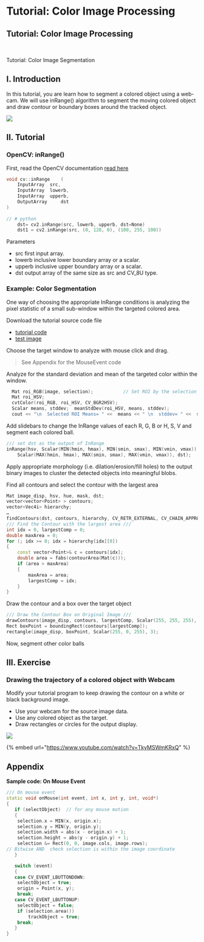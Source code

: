 # Tutorial: Color Image Processing

## Tutorial: Color Image Processing

​

Tutorial: Color Image Segmentation

## I. Introduction

In this tutorial, you are learn how to segment a colored object using a web-cam. We will use inRange() algorithm to segment the moving colored object and draw contour or boundary boxes around the tracked object.

![](https://user-images.githubusercontent.com/38373000/154498244-a570d6a0-23bc-4f2e-abe4-6351be56b491.png)

## II. Tutorial

### OpenCV: inRange()

First, read the OpenCV documentation [read here](https://docs.opencv.org/3.4/d2/de8/group__core__array.html#ga48af0ab51e36436c5d04340e036ce981)

```cpp
void cv::inRange	(	
    InputArray 	src,
    InputArray 	lowerb,
    InputArray 	upperb,
    OutputArray 	dst 
)	
    
// # python   
    dst= cv2.inRange(src, lowerb, upperb, dst=None)
	dst1 = cv2.inRange(src, (0, 128, 0), (100, 255, 100))
```

Parameters

* src first input array.
* lowerb inclusive lower boundary array or a scalar.
* upperb inclusive upper boundary array or a scalar.
* dst output array of the same size as src and CV\_8U type.

### Example: Color Segmentation

One way of choosing the appropriate InRange conditions is analyzing the pixel statistic of a small sub-window within the targeted colored area.

Download the tutorial source code file

* [tutorial code](https://github.com/ykkimhgu/DLIP-src/blob/main/Tutorial_Color/Tutorial_ColorSegmentation_trackbar_2021.cpp)
* [test image](https://github.com/ykkimhgu/DLIP-src/blob/main/Tutorial_Color/color_ball.jpg)

Choose the target window to analyze with mouse click and drag.

> See Appendix for the MouseEvent code

Analyze for the standard deviation and mean of the targeted color within the window.

```cpp
  Mat roi_RGB(image, selection);           // Set ROI by the selection box       
  Mat roi_HSV;  
  cvtColor(roi_RGB, roi_HSV, CV_BGR2HSV);  
  Scalar means, stddev;  meanStdDev(roi_HSV, means, stddev);  
  cout << "\n  Selected ROI Means= " <<  means << " \n  stddev= " <<  stddev;  
```

Add slidebars to change the InRange values of each R, G, B or H, S, V and segment each colored ball.

```cpp
/// set dst as the output of InRange
inRange(hsv, Scalar(MIN(hmin, hmax), MIN(smin, smax), MIN(vmin, vmax)),
	Scalar(MAX(hmin, hmax), MAX(smin, smax), MAX(vmin, vmax)), dst);
```

Apply appropriate morphology (i.e. dilation/erosion/fill holes) to the output binary images to cluster the detected objects into meaningful blobs.

Find all contours and select the contour with the largest area

```cpp
Mat image_disp, hsv, hue, mask, dst;
vector<vector<Point> > contours;
vector<Vec4i> hierarchy;
…
findContours(dst, contours, hierarchy, CV_RETR_EXTERNAL, CV_CHAIN_APPROX_SIMPLE);
/// Find the Contour with the largest area ///
int idx = 0, largestComp = 0;
double maxArea = 0;
for (; idx >= 0; idx = hierarchy[idx][0])
{
	const vector<Point>& c = contours[idx];
	double area = fabs(contourArea(Mat(c)));		
	if (area > maxArea)
	{
		maxArea = area;
		largestComp = idx;
	}
}
```

Draw the contour and a box over the target object

```cpp
/// Draw the Contour Box on Original Image ///
drawContours(image_disp, contours, largestComp, Scalar(255, 255, 255), 4, 8, hierarchy);
Rect boxPoint = boundingRect(contours[largestComp]);
rectangle(image_disp, boxPoint, Scalar(255, 0, 255), 3);
```

Now, segment other color balls

## III. Exercise

### Drawing the trajectory of a colored object with Webcam

Modify your tutorial program to keep drawing the contour on a white or black background image.

* Use your webcam for the source image data.
* Use any colored object as the target.
* Draw rectangles or circles for the output display.

![](https://user-images.githubusercontent.com/38373000/154500186-80fb5560-3c3d-455c-96fc-3eed044835ec.png)

{% embed url="https://www.youtube.com/watch?v=TkyMSWmKRxQ" %}

## Appendix

**Sample code: On Mouse Event**

```cpp
/// On mouse event 
static void onMouse(int event, int x, int y, int, void*)
{
   if (selectObject)  // for any mouse motion
   {
   	selection.x = MIN(x, origin.x);
   	selection.y = MIN(y, origin.y);
   	selection.width = abs(x - origin.x) + 1;
   	selection.height = abs(y - origin.y) + 1;
   	selection &= Rect(0, 0, image.cols, image.rows);  
// Bitwise AND  check selection is within the image coordinate
   }

   switch (event)
   {
   case CV_EVENT_LBUTTONDOWN:
   	selectObject = true;
   	origin = Point(x, y);
   	break;
   case CV_EVENT_LBUTTONUP:
   	selectObject = false;
   	if (selection.area())
   		trackObject = true;
   	break;
   }
}
```
